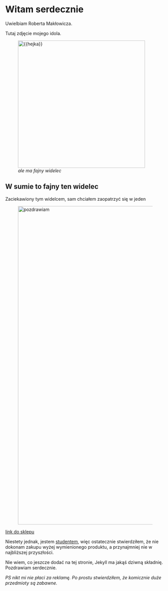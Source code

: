 # Witam serdecznie

Uwielbiam Roberta Makłowicza.

Tutaj zdjęcie mojego idola.

<figure class="image">
  <img src="https://bi.im-g.pl/im/f6/66/19/z26636022V,Robert-Maklowicz.jpg" width="400" alt="{{hejka}}">
  <figcaption><i>ale ma fajny widelec</i></figcaption>
</figure>


## W sumie to fajny ten widelec

Zaciekawiony tym widelcem, sam chciałem zaopatrzyć się w jeden

<figure class="image">
  <img src="https://i.imgur.com/EkOv6v9.png" width="1000" alt="pozdrawiam">
</figure>

[link do sklepu](https://www.greatbigstuff.com/collections/browse-all-products/products/spoon-and-fork-set)

Niestety jednak, jestem [studentem](https://pl.wikipedia.org/wiki/Bieda), więc ostatecznie stwierdziłem, że nie dokonam zakupu wyżej wymienionego produktu, a przynajmniej nie w najbliższej przyszłości.

Nie wiem, co jeszcze dodać na tej stronie, Jekyll ma jakąś dziwną składnię. Pozdrawiam serdecznie.

<i>PS nikt mi nie płaci za reklamę. Po prostu stwierdziłem, że komicznie duże przedmioty są zabawne.</i>
